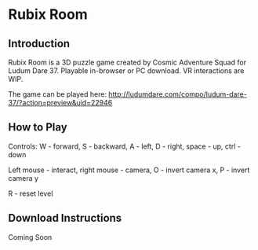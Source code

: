 # Rubix Room

## Introduction

Rubix Room is a 3D puzzle game created by Cosmic Adventure Squad for Ludum Dare 37. Playable in-browser or PC download. VR interactions are WIP.

The game can be played here: http://ludumdare.com/compo/ludum-dare-37/?action=preview&uid=22946 

## How to Play

Controls: 
W - forward, S - backward, A - left, D - right, space - up, ctrl - down 

Left mouse - interact, 
right mouse - camera,
O - invert camera x,
P - invert camera y

R - reset level

## Download Instructions

Coming Soon



